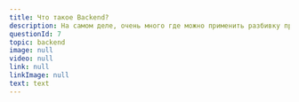 ```yaml
---
title: Что такое Backend?
description: На самом деле, очень много где можно применить разбивку процесса на Front End и Back End. Например, в банке есть front офисы, менеджера которые взаимодействуют с клиентами и back офисы, где например бухгалтера считают выручку месяца и аналитики решают куда вкладывать деньги. Программисты чаще всего используют это слово в контексте WEB разработки. Для нас Backend - это серверная часть которые хранит данные, выполняет вычисления и исполняет логику различных операций, тогда как Frontend отвечает за контакт с пользователем с помощью веб-сайтов, мобильных приложении и т.д.
questionId: 7
topic: backend
image: null
video: null
link: null
linkImage: null
text: text
---
```

